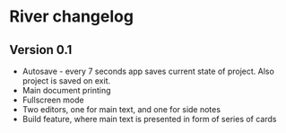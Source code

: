 # River changelog

## Version 0.1
- Autosave - every 7 seconds app saves current state of project. Also project is saved on exit.
- Main document printing
- Fullscreen mode
- Two editors, one for main text, and one for side notes
- Build feature, where main text is presented in form of series of cards